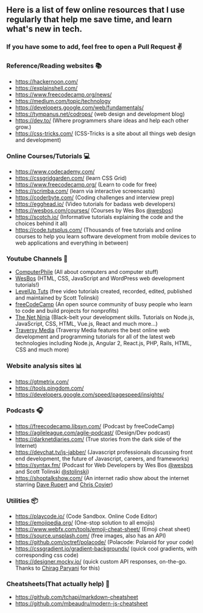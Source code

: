 ## Here is a list of few online resources that I use regularly that help me save time, and learn what's new in tech.

### If you have some to add, feel free to open a Pull Request :v:



### Reference/Reading websites :books:

- <https://hackernoon.com/>
- <https://explainshell.com/>
- <https://www.freecodecamp.org/news/>
- <https://medium.com/topic/technology>
- <https://developers.google.com/web/fundamentals/>
- <https://tympanus.net/codrops/> (web design and development blog)
- <https://dev.to/> (Where programmers share ideas and help each other grow.)
- <https://css-tricks.com/> (CSS-Tricks is a site about all things web design and development)

### Online Courses/Tutorials :computer:

- <https://www.codecademy.com/>
- <https://cssgridgarden.com/> (learn CSS Grid)
- <https://www.freecodecamp.org/> (Learn to code for free)
- <https://scrimba.com/> (learn via interactive screencasts)
- <https://coderbyte.com/> (Coding challenges and interview prep)
- <https://egghead.io/> (Video tutorials for badass web developers)
- <https://wesbos.com/courses/> (Courses by Wes Bos [@wesbos](https://twitter.com/wesbos))
- <https://scotch.io/> (Informative tutorials explaining the code and the choices behind it all)
- <https://code.tutsplus.com/> (Thousands of free tutorials and online courses to help you learn software development from mobile devices to web applications and everything in between)

### Youtube Channels :movie_camera:

- [ComputerPhile](<https://www.youtube.com/user/Computerphile>) (All about computers and computer stuff)
- [WesBos](<https://www.youtube.com/user/wesbos>) (HTML, CSS, JavaScript and WordPress web development tutorials!)
- [LevelUp Tuts](<https://www.youtube.com/user/LevelUpTuts>) (free video tutorials created, recorded, edited, published and maintained by Scott Tolinski)
- [freeCodeCamp](<https://www.youtube.com/channel/UC8butISFwT-Wl7EV0hUK0BQ>) (An open source community of busy people who learn to code and build projects for nonprofits)
- [The Net Ninja](<https://www.youtube.com/channel/UCW5YeuERMmlnqo4oq8vwUpg>) (Black-belt your development skills. Tutorials on Node.js, JavaScript, CSS, HTML, Vue.js, React and much more...)
- [Traversy Media](<https://www.youtube.com/user/TechGuyWeb>) (Traversy Media features the best online web development and programming tutorials for all of the latest web technologies including Node.js, Angular 2, React.js, PHP, Rails, HTML, CSS and much more)

### Website analysis sites :bar_chart:

- <https://gtmetrix.com/>
- <https://tools.pingdom.com/>
- <https://developers.google.com/speed/pagespeed/insights/>

### Podcasts :headphones:

- <https://freecodecamp.libsyn.com/> (Podcast by freeCodeCamp)
- <https://agileleague.com/agile-podcast/> (Design/Dev podcast)
- <https://darknetdiaries.com/> (True stories from the dark side of the Internet)
- <https://devchat.tv/js-jabber/> (Javascript professionals discussing front end development, the future of Javascript, careers, and frameworks)
- <https://syntax.fm/> (Podcast for Web Developers by Wes Bos [@wesbos](https://twitter.com/wesbos) and Scott Tolinski [@stolinski](https://twitter.com/stolinski))
- <https://shoptalkshow.com/> (An internet radio show about the internet starring [Dave Rupert](http://daverupert.com/) and [Chris Coyier](http://chriscoyier.net/))

### Utilities :package:

- <https://playcode.io/> (Code Sandbox. Online Code Editor)
- <https://emojipedia.org/> (One-stop solution to all emojis)
- <https://www.webfx.com/tools/emoji-cheat-sheet/> (Emoji cheat sheet)
- <https://source.unsplash.com/> (free images, also has an API)
- <https://github.com/octref/polacode/> (Polacode: Polaroid for your code)
- <https://cssgradient.io/gradient-backgrounds/> (quick cool gradients, with corresponding css code)
- <https://designer.mocky.io/> (quick custom API responses, on-the-go. Thanks to [Chirag Paryani](https://github.com/cparyani) for this)

### Cheatsheets(That actually help) :scroll:

- <https://github.com/tchapi/markdown-cheatsheet>
- <https://github.com/mbeaudru/modern-js-cheatsheet>
